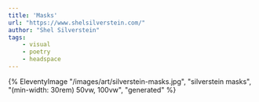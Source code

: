 ```yaml
---
title: 'Masks'
url: "https://www.shelsilverstein.com/"
author: "Shel Silverstein"
tags:
    - visual
    - poetry
    - headspace
---
```

{% EleventyImage "/images/art/silverstein-masks.jpg", "silverstein masks", "(min-width: 30rem) 50vw, 100vw", "generated" %}